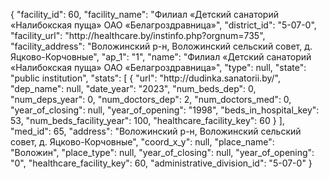 {
    "facility_id": 60,
    "facility_name": "Филиал «Детский санаторий «Налибокская пуща» ОАО «Белагроздравница»",
    "district_id": "5-07-0",
    "facility_url": "http:\/\/healthcare.by\/instinfo.php?orgnum=735",
    "facility_address": "Воложинский р-н, Воложинский сельский совет,  д. Яцково-Корчовные",
    "ap_1": "1",
    "name": "Филиал «Детский санаторий «Налибокская пуща» ОАО «Белагроздравница»",
    "type": null,
    "state": "public institution",
    "stats": [
        {
            "url": "http:\/\/dudinka.sanatorii.by\/",
            "dep_name": null,
            "date_year": "2023",
            "num_beds_dep": 0,
            "num_deps_year": 0,
            "num_doctors_dep": 2,
            "num_doctors_med": 0,
            "year_of_closing": null,
            "year_of_opening": "1998",
            "beds_in_hospital_key": 53,
            "num_beds_facility_year": 100,
            "healthcare_facility_key": 60
        }
    ],
    "med_id": 65,
    "address": "Воложинский р-н, Воложинский сельский совет,  д. Яцково-Корчовные",
    "coord_x_y": null,
    "place_name": "Воложин",
    "place_type": null,
    "year_of_closing": null,
    "year_of_opening": "0",
    "healthcare_facility_key": 60,
    "administrative_division_id": "5-07-0"
}